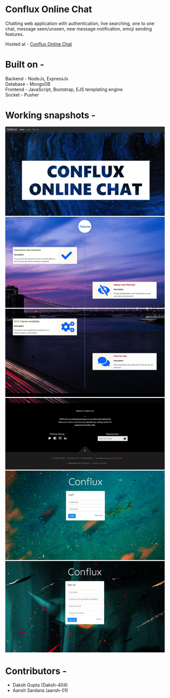 # Conflux Online Chat
Chatting web application with authentication, live searching, one to one chat, message seen/unseen, new message notification, emoji sending features.

Hosted at - [Conflux Online Chat](https://immense-beach-84230.herokuapp.com/)

# Built on -
Backend - NodeJs, ExpressJs \
Database - MongoDB \
Frontend - JavaScript, Bootstrap, EJS templating engine \
Socket - Pusher

# Working snapshots - 

![Home](https://github.com/Conflux-online-chat/Conflux-online-chat/blob/main/imgs/Image%2001-07-21%20at%2011.44%20AM.jpeg)
![Home 2](https://github.com/Conflux-online-chat/Conflux-online-chat/blob/main/imgs/Image%2001-07-21%20at%2011.44%20AM%20(1).jpeg)
![Home 3](https://github.com/Conflux-online-chat/Conflux-online-chat/blob/main/imgs/Image%2001-07-21%20at%2011.45%20AM.jpeg)
![Home 4](https://github.com/Conflux-online-chat/Conflux-online-chat/blob/main/imgs/Image%2001-07-21%20at%2011.45%20AM%20(1)%202.jpeg)
![Login](https://github.com/Conflux-online-chat/Conflux-online-chat/blob/main/imgs/Image%2001-07-21%20at%2011.45%20AM%20(1).jpeg)
![Sign Up](https://github.com/Conflux-online-chat/Conflux-online-chat/blob/main/imgs/Image%2001-07-21%20at%2011.45%20AM%20(2).jpeg)
# Contributors -
* Daksh Gupta (Daksh-404)
* Aansh Sardana (aansh-01)


